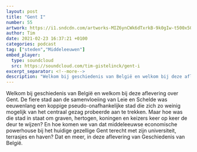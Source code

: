```yaml
---
layout: post
title: "Gent I"
number: 55
artwork: https://i1.sndcdn.com/artworks-MIZ6ynCWk6dTxrkB-9k0gIw-t500x500.jpg
author: Tim
date: 2021-02-23 16:37:21 +0100
categories: podcast
tag: ["steden","Middeleeuwen"]
embed_player:
  type: soundcloud
  src: https://soundcloud.com/tim-gistelinck/gent-i
excerpt_separator: <!--more-->
description: "Welkom bij geschiedenis van België en welkom bij deze aflevering over Gent."
---
```

Welkom bij geschiedenis van België en welkom bij deze aflevering over Gent. De fiere stad aan de samenvloeiing van Leie en Schelde was eeuwenlang een koppige pseudo-onafhankelijke stad die zich zo weinig mogelijk van het centraal gezag probeerde aan te trekken. Maar hoe was die stad in staat om graven, hertogen, koningen en keizers keer op keer de deur te wijzen? En hoe komen we van dat middeleeuwse economische powerhouse bij het huidige gezellige Gent terecht met zijn universiteit, terrasjes en haven? Dat en meer, in deze aflevering van Geschiedenis van België.
